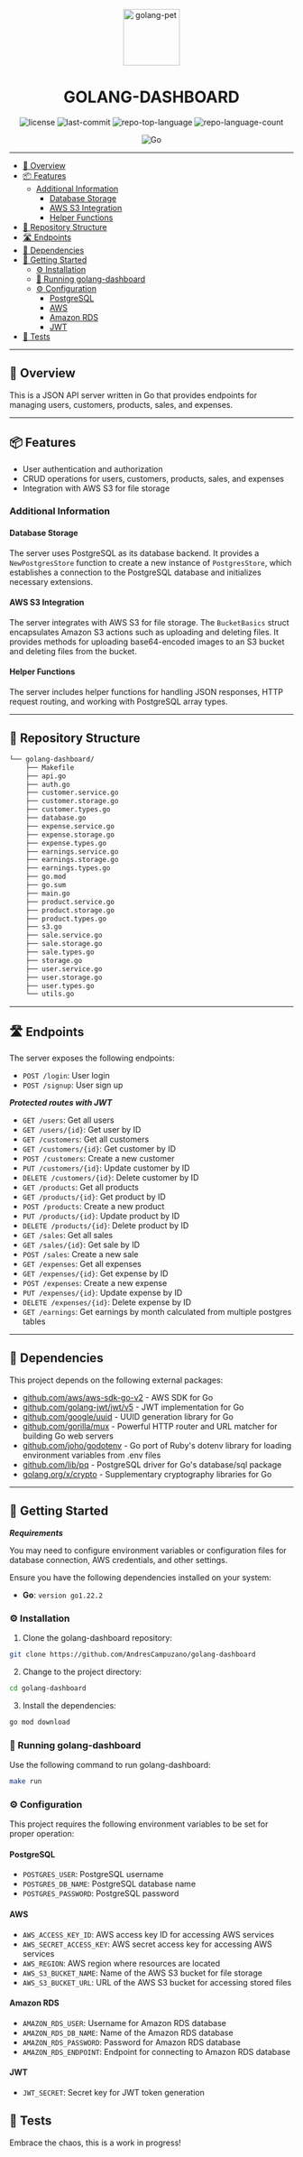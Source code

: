 <p align="center">
  <img src="https://cdn-icons-png.flaticon.com/512/919/919838.png" width="100"  alt="golang-pet"/>
</p>
<h1 align="center">GOLANG-DASHBOARD</h1>
<p align="center">
	<img src="https://img.shields.io/github/license/AndresCampuzano/golang-dashboard?style=flat&color=0080ff" alt="license">
	<img src="https://img.shields.io/github/last-commit/AndresCampuzano/golang-dashboard?style=flat&logo=git&logoColor=white&color=0080ff" alt="last-commit">
	<img src="https://img.shields.io/github/languages/top/AndresCampuzano/golang-dashboard?style=flat&color=0080ff" alt="repo-top-language">
	<img src="https://img.shields.io/github/languages/count/AndresCampuzano/golang-dashboard?style=flat&color=0080ff" alt="repo-language-count">
<p>

<p align="center">
	<img src="https://img.shields.io/badge/Go-00ADD8.svg?style=flat&logo=Go&logoColor=white" alt="Go">
</p>
<hr>

<!-- TOC -->
  * [📍 Overview](#-overview)
  * [📦 Features](#-features)
    * [Additional Information](#additional-information)
      * [Database Storage](#database-storage)
      * [AWS S3 Integration](#aws-s3-integration)
      * [Helper Functions](#helper-functions)
  * [📂 Repository Structure](#-repository-structure)
  * [🛣️ Endpoints](#-endpoints)
  * [🧩 Dependencies](#-dependencies)
  * [🚀 Getting Started](#-getting-started)
    * [⚙️ Installation](#-installation)
    * [🤖 Running golang-dashboard](#-running-golang-dashboard)
    * [⚙️ Configuration](#-configuration)
      * [PostgreSQL](#postgresql)
      * [AWS](#aws)
      * [Amazon RDS](#amazon-rds)
      * [JWT](#jwt)
  * [🧪 Tests](#-tests)
<!-- TOC -->

---

## 📍 Overview

This is a JSON API server written in Go that provides endpoints for managing users, customers, products, sales, and expenses.

---

## 📦 Features

- User authentication and authorization
- CRUD operations for users, customers, products, sales, and expenses
- Integration with AWS S3 for file storage

### Additional Information

#### Database Storage
The server uses PostgreSQL as its database backend. It provides a `NewPostgresStore` function to create a new instance of `PostgresStore`, which establishes a connection to the PostgreSQL database and initializes necessary extensions.

#### AWS S3 Integration
The server integrates with AWS S3 for file storage. The `BucketBasics` struct encapsulates Amazon S3 actions such as uploading and deleting files. It provides methods for uploading base64-encoded images to an S3 bucket and deleting files from the bucket.

#### Helper Functions
The server includes helper functions for handling JSON responses, HTTP request routing, and working with PostgreSQL array types.

---

## 📂 Repository Structure

```md
└── golang-dashboard/
    ├── Makefile
    ├── api.go
    ├── auth.go
    ├── customer.service.go
    ├── customer.storage.go
    ├── customer.types.go
    ├── database.go
    ├── expense.service.go
    ├── expense.storage.go
    ├── expense.types.go
    ├── earnings.service.go
    ├── earnings.storage.go
    ├── earnings.types.go
    ├── go.mod
    ├── go.sum
    ├── main.go
    ├── product.service.go
    ├── product.storage.go
    ├── product.types.go
    ├── s3.go
    ├── sale.service.go
    ├── sale.storage.go
    ├── sale.types.go
    ├── storage.go
    ├── user.service.go
    ├── user.storage.go
    ├── user.types.go
    └── utils.go
```

---

## 🛣️ Endpoints

The server exposes the following endpoints:

- `POST /login`: User login
- `POST /signup`: User sign up

***Protected routes with JWT***

- `GET /users`: Get all users
- `GET /users/{id}`: Get user by ID
- `GET /customers`: Get all customers
- `GET /customers/{id}`: Get customer by ID
- `POST /customers`: Create a new customer
- `PUT /customers/{id}`: Update customer by ID
- `DELETE /customers/{id}`: Delete customer by ID
- `GET /products`: Get all products
- `GET /products/{id}`: Get product by ID
- `POST /products`: Create a new product
- `PUT /products/{id}`: Update product by ID
- `DELETE /products/{id}`: Delete product by ID
- `GET /sales`: Get all sales
- `GET /sales/{id}`: Get sale by ID
- `POST /sales`: Create a new sale
- `GET /expenses`: Get all expenses
- `GET /expenses/{id}`: Get expense by ID
- `POST /expenses`: Create a new expense
- `PUT /expenses/{id}`: Update expense by ID
- `DELETE /expenses/{id}`: Delete expense by ID
- `GET /earnings`: Get earnings by month calculated from multiple postgres tables

---

## 🧩 Dependencies

This project depends on the following external packages:

- [github.com/aws/aws-sdk-go-v2](https://github.com/aws/aws-sdk-go-v2) - AWS SDK for Go
- [github.com/golang-jwt/jwt/v5](https://github.com/golang-jwt/jwt) - JWT implementation for Go
- [github.com/google/uuid](https://github.com/google/uuid) - UUID generation library for Go
- [github.com/gorilla/mux](https://github.com/gorilla/mux) - Powerful HTTP router and URL matcher for building Go web servers
- [github.com/joho/godotenv](https://github.com/joho/godotenv) - Go port of Ruby's dotenv library for loading environment variables from .env files
- [github.com/lib/pq](https://github.com/lib/pq) - PostgreSQL driver for Go's database/sql package
- [golang.org/x/crypto](https://pkg.go.dev/golang.org/x/crypto) - Supplementary cryptography libraries for Go

---

## 🚀 Getting Started

***Requirements***

You may need to configure environment variables or configuration files for database connection, AWS credentials, and other settings.

Ensure you have the following dependencies installed on your system:

* **Go**: `version go1.22.2`

### ⚙️ Installation

1. Clone the golang-dashboard repository:

```sh
git clone https://github.com/AndresCampuzano/golang-dashboard
```

2. Change to the project directory:

```sh
cd golang-dashboard
```

3. Install the dependencies:

```sh
go mod download
```

### 🤖 Running golang-dashboard

Use the following command to run golang-dashboard:

```sh
make run
```


### ⚙️ Configuration

This project requires the following environment variables to be set for proper operation:

#### PostgreSQL

- `POSTGRES_USER`: PostgreSQL username
- `POSTGRES_DB_NAME`: PostgreSQL database name
- `POSTGRES_PASSWORD`: PostgreSQL password

#### AWS

- `AWS_ACCESS_KEY_ID`: AWS access key ID for accessing AWS services
- `AWS_SECRET_ACCESS_KEY`: AWS secret access key for accessing AWS services
- `AWS_REGION`: AWS region where resources are located
- `AWS_S3_BUCKET_NAME`: Name of the AWS S3 bucket for file storage
- `AWS_S3_BUCKET_URL`: URL of the AWS S3 bucket for accessing stored files

#### Amazon RDS

- `AMAZON_RDS_USER`: Username for Amazon RDS database
- `AMAZON_RDS_DB_NAME`: Name of the Amazon RDS database
- `AMAZON_RDS_PASSWORD`: Password for Amazon RDS database
- `AMAZON_RDS_ENDPOINT`: Endpoint for connecting to Amazon RDS database

#### JWT

- `JWT_SECRET`: Secret key for JWT token generation

## 🧪 Tests

Embrace the chaos, this is a work in progress!